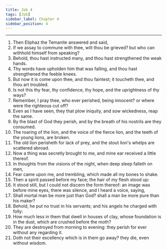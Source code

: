 ```yaml
---
title: Job 4
tags: [Job]
sidebar_label: Chapter 4
sidebar_position: 4
---
```


---
1. Then Eliphaz the Temanite answered and said,
2. If we assay to commune with thee, wilt thou be grieved? but who can withhold himself from speaking?
3. Behold, thou hast instructed many, and thou hast strengthened the weak hands.
4. Thy words have upholden him that was falling, and thou hast strengthened the feeble knees.
5. But now it is come upon thee, and thou faintest; it toucheth thee, and thou art troubled.
6. Is not this thy fear, thy confidence, thy hope, and the uprightness of thy ways?
7. Remember, I pray thee, who ever perished, being innocent? or where were the righteous cut off?
8. Even as I have seen, they that plow iniquity, and sow wickedness, reap the same.
9. By the blast of God they perish, and by the breath of his nostrils are they consumed.
10. The roaring of the lion, and the voice of the fierce lion, and the teeth of the young lions, are broken.
11. The old lion perisheth for lack of prey, and the stout lion's whelps are scattered abroad.
12. Now a thing was secretly brought to me, and mine ear received a little thereof.
13. In thoughts from the visions of the night, when deep sleep falleth on men,
14. Fear came upon me, and trembling, which made all my bones to shake.
15. Then a spirit passed before my face; the hair of my flesh stood up:
16. It stood still, but I could not discern the form thereof: an image was before mine eyes, there was silence, and I heard a voice, saying,
17. Shall mortal man be more just than God? shall a man be more pure than his maker?
18. Behold, he put no trust in his servants; and his angels he charged with folly:
19. How much less in them that dwell in houses of clay, whose foundation is in the dust, which are crushed before the moth?
20. They are destroyed from morning to evening: they perish for ever without any regarding it.
21. Doth not their excellency which is in them go away? they die, even without wisdom.